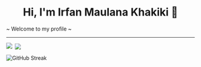 <h1 align="center">Hi, I'm Irfan Maulana Khakiki 🙌</h1>

<p> ~ Welcome to my profile ~ </p>

---
<p><img align="left" src="https://github-readme-stats.vercel.app/api/top-langs?username=irfanmkh&show_icons=true&locale=en&layout=compact"/></p>

<p>&nbsp;<img align="center" src="https://github-readme-stats.vercel.app/api?username=irfanmkh&show_icons=true&locale=en"/></p>
<p>
  <img src="https://github-readme-streak-stats.herokuapp.com/?user=irfanmkh" alt="GitHub Streak"
                class="mx-auto" />
</p>
